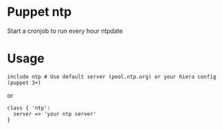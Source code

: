 Puppet ntp
==========
Start a cronjob to run every hour ntpdate

Usage
==========

```puppet
include ntp # Use default server (pool.ntp.org) or your hiera config (puppet 3+)
```
or
```puppet
class { 'ntp':
  server => 'your ntp server'
}
```